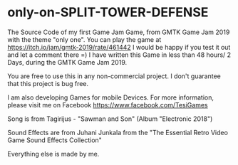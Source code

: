 # only-on-SPLIT-TOWER-DEFENSE
The Source Code of my first Game Jam Game, from GMTK Game Jam 2019 with the theme "only one". You can play the game at https://itch.io/jam/gmtk-2019/rate/461442 
I would be happy if you test it out and let a comment there =)
I have written this Game in less than 48 hours/ 2 Days, during the GMTK Game Jam 2019.

You are free to use this in any non-commercial project. I don't guarantee that this project is bug free.

I am also developing Games for mobile Devices. For more information, please visit me on Facebook https://www.facebook.com/TesiGames

Song is from Tagirijus - "Sawman and Son" (Album "Electronic 2018")

Sound Effects are from Juhani Junkala from the "The Essential Retro Video Game Sound Effects Collection"

Everything else is made by me.
